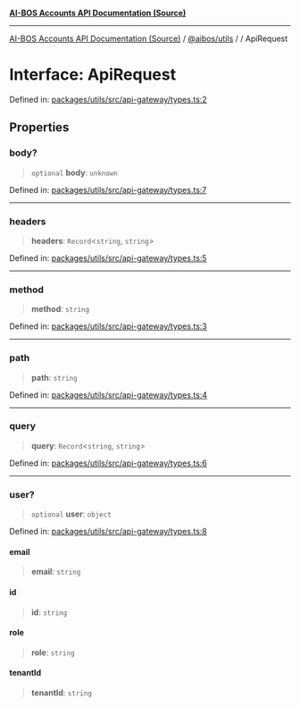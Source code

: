 [**AI-BOS Accounts API Documentation (Source)**](../../../README.md)

***

[AI-BOS Accounts API Documentation (Source)](../../../README.md) / [@aibos/utils](../README.md) / [](../README.md) / ApiRequest

# Interface: ApiRequest

Defined in: [packages/utils/src/api-gateway/types.ts:2](https://github.com/pohlai88/accounts/blob/48103fb36d28b2b9bfb33472b6de2f719773cde9/packages/utils/src/api-gateway/types.ts#L2)

## Properties

### body?

> `optional` **body**: `unknown`

Defined in: [packages/utils/src/api-gateway/types.ts:7](https://github.com/pohlai88/accounts/blob/48103fb36d28b2b9bfb33472b6de2f719773cde9/packages/utils/src/api-gateway/types.ts#L7)

***

### headers

> **headers**: `Record`\<`string`, `string`\>

Defined in: [packages/utils/src/api-gateway/types.ts:5](https://github.com/pohlai88/accounts/blob/48103fb36d28b2b9bfb33472b6de2f719773cde9/packages/utils/src/api-gateway/types.ts#L5)

***

### method

> **method**: `string`

Defined in: [packages/utils/src/api-gateway/types.ts:3](https://github.com/pohlai88/accounts/blob/48103fb36d28b2b9bfb33472b6de2f719773cde9/packages/utils/src/api-gateway/types.ts#L3)

***

### path

> **path**: `string`

Defined in: [packages/utils/src/api-gateway/types.ts:4](https://github.com/pohlai88/accounts/blob/48103fb36d28b2b9bfb33472b6de2f719773cde9/packages/utils/src/api-gateway/types.ts#L4)

***

### query

> **query**: `Record`\<`string`, `string`\>

Defined in: [packages/utils/src/api-gateway/types.ts:6](https://github.com/pohlai88/accounts/blob/48103fb36d28b2b9bfb33472b6de2f719773cde9/packages/utils/src/api-gateway/types.ts#L6)

***

### user?

> `optional` **user**: `object`

Defined in: [packages/utils/src/api-gateway/types.ts:8](https://github.com/pohlai88/accounts/blob/48103fb36d28b2b9bfb33472b6de2f719773cde9/packages/utils/src/api-gateway/types.ts#L8)

#### email

> **email**: `string`

#### id

> **id**: `string`

#### role

> **role**: `string`

#### tenantId

> **tenantId**: `string`
